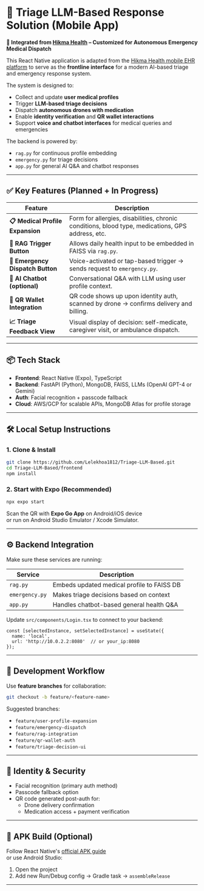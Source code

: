 # 🏥 Triage LLM-Based Response Solution (Mobile App)
**🚀 Integrated from [Hikma Health](https://github.com/hikmahealth/hikma-health-app) – Customized for Autonomous Emergency Medical Dispatch**

This React Native application is adapted from the [Hikma Health mobile EHR platform](https://github.com/hikmahealth/hikma-health-app) to serve as the **frontline interface** for a modern AI-based triage and emergency response system.

The system is designed to:
- Collect and update **user medical profiles**
- Trigger **LLM-based triage decisions**
- Dispatch **autonomous drones with medication**
- Enable **identity verification** and **QR wallet interactions**
- Support **voice and chatbot interfaces** for medical queries and emergencies

The backend is powered by:
- `rag.py` for continuous profile embedding
- `emergency.py` for triage decisions
- `app.py` for general AI Q&A and chatbot responses

---

## ✅ Key Features (Planned + In Progress)

| Feature                        | Description                                                                 |
|-------------------------------|-----------------------------------------------------------------------------|
| **📋 Medical Profile Expansion**     | Form for allergies, disabilities, chronic conditions, blood type, medications, GPS address, etc. |
| **🧠 RAG Trigger Button**            | Allows daily health input to be embedded in FAISS via `rag.py`.           |
| **🚨 Emergency Dispatch Button**     | Voice-activated or tap-based trigger → sends request to `emergency.py`.   |
| **💬 AI Chatbot (optional)**         | Conversational Q&A with LLM using user profile context.                   |
| **🧾 QR Wallet Integration**         | QR code shows up upon identity auth, scanned by drone → confirms delivery and billing. |
| **📈 Triage Feedback View**          | Visual display of decision: self-medicate, caregiver visit, or ambulance dispatch. |

---

## 📦 Tech Stack

- **Frontend**: React Native (Expo), TypeScript
- **Backend**: FastAPI (Python), MongoDB, FAISS, LLMs (OpenAI GPT-4 or Gemini)
- **Auth**: Facial recognition + passcode fallback
- **Cloud**: AWS/GCP for scalable APIs, MongoDB Atlas for profile storage

---

## 🛠️ Local Setup Instructions

### 1. Clone & Install

```bash
git clone https://github.com/Lelekhoa1812/Triage-LLM-Based.git
cd Triage-LLM-Based/frontend
npm install
```

### 2. Start with Expo (Recommended)

```bash
npx expo start
```

Scan the QR with **Expo Go App** on Android/iOS device  
or run on Android Studio Emulator / Xcode Simulator.

---

## ⚙️ Backend Integration

Make sure these services are running:

| Service         | Description                               |
|----------------|-------------------------------------------|
| `rag.py`        | Embeds updated medical profile to FAISS DB |
| `emergency.py`  | Makes triage decisions based on context   |
| `app.py`        | Handles chatbot-based general health Q&A  |

Update `src/components/Login.tsx` to connect to your backend:

```tsx
const [selectedInstance, setSelectedInstance] = useState({
  name: 'local',
  url: 'http://10.0.2.2:8080'  // or your_ip:8080
});
```

---

## 🧪 Development Workflow

Use **feature branches** for collaboration:

```bash
git checkout -b feature/<feature-name>
```

Suggested branches:
- `feature/user-profile-expansion`
- `feature/emergency-dispatch`
- `feature/rag-integration`
- `feature/qr-wallet-auth`
- `feature/triage-decision-ui`

---

## 🔐 Identity & Security

- Facial recognition (primary auth method)
- Passcode fallback option
- QR code generated post-auth for:
    - Drone delivery confirmation
    - Medication access + payment verification

---

## 📲 APK Build (Optional)

Follow React Native's [official APK guide](https://reactnative.dev/docs/signed-apk-android)  
or use Android Studio:
1. Open the project
2. Add new Run/Debug config → Gradle task → `assembleRelease`

---
